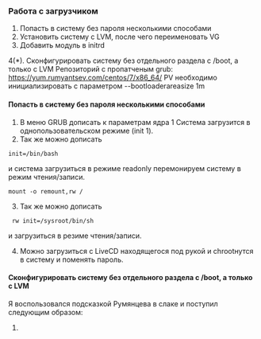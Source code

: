 ### Работа с загрузчиком
1. Попасть в систему без пароля несколькими способами
2. Установить систему с LVM, после чего переименовать VG
3. Добавить модуль в initrd

4(*). Сконфигурировать систему без отдельного раздела с /boot, а только с LVM
Репозиторий с пропатченым grub: https://yum.rumyantsev.com/centos/7/x86_64/
PV необходимо инициализировать с параметром --bootloaderareasize 1m

#### Попасть в систему без пароля несколькими способами

1. В меню GRUB дописать к параметрам ядра 1 Система загрузится в однопользовательском режиме (init 1).
2. Так же можно дописать 
```
init=/bin/bash 

```
и система загрузиться в режиме readonly перемонируем систему в режим чтения/записи. 

```
mount -o remount,rw /

```
3. Так же можно дописать 
```
 rw init=/sysroot/bin/sh
```
и загрузиться в резиме чтения/записи.

4. Можно загрузиться с LiveCD находящегося под рукой и chrootнутся в систему и поменять пароль. 

#### Сконфигурировать систему без отдельного раздела с /boot, а только с LVM

Я воспользовался подсказкой Румянцева в слаке и поступил следующим образом:

1. 

